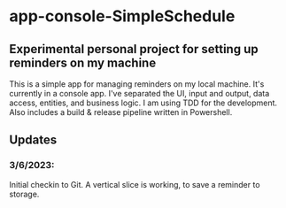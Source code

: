 # app-console-SimpleSchedule
## Experimental personal project for setting up reminders on my machine
This is a simple app for managing reminders on my local machine. It's currently in a console app. I've separated the UI, input and output, data access, entities, and business logic. I am using TDD for the development. Also includes a build & release pipeline written in Powershell.
## Updates
### 3/6/2023: 
Initial checkin to Git. A vertical slice is working, to save a reminder to storage.
